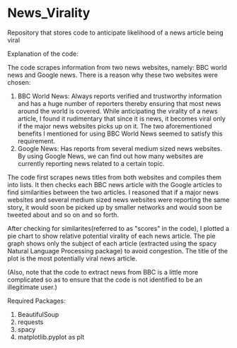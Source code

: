 # News_Virality
Repository that stores code to anticipate likelihood of a news article being viral


Explanation of the code: 

The code scrapes information from two news websites, namely: BBC world news and Google news. There is a reason why these two websites were chosen: 
1. BBC World News: Always reports verified and trustworthy information and has a huge number of reporters thereby ensuring that most news around the world is covered. 
While anticipating the virality of a news article, I found it rudimentary that since it is news, it becomes viral only if  the major news websites picks up on it. The two aforementioned benefits I mentioned for using BBC World News seemed to satisfy this requirement. 
2. Google News: Has reports from several medium sized news websites. By using Google News, we can find out how many websites are currently reporting news related to a certain topic.

The code first scrapes news titles from both websites and compiles them into lists. It then checks each BBC news article with the Google articles to find similarities between the two articles. I reasoned that if a major news websites and several medium sized news websites were reporting the same story, it would soon be picked up by smaller networks and would soon be tweeted about and so on and so forth. 

After checking for similarites(referred to as "scores" in the code), I plotted a pie chart to show relative potential virality of each news article. The pie graph shows only the subject of each article (extracted using the spacy Natural Language Processing package) to avoid congestion. The title of the plot is the most potentially viral news article. 

(Also, note that the code to extract news from BBC is a little more complicated so as to ensure that the code is not identified to be an illegitimate user.)

Required Packages: 
1. BeautifulSoup
2. requests
3. spacy
4. matplotlib.pyplot as plt
